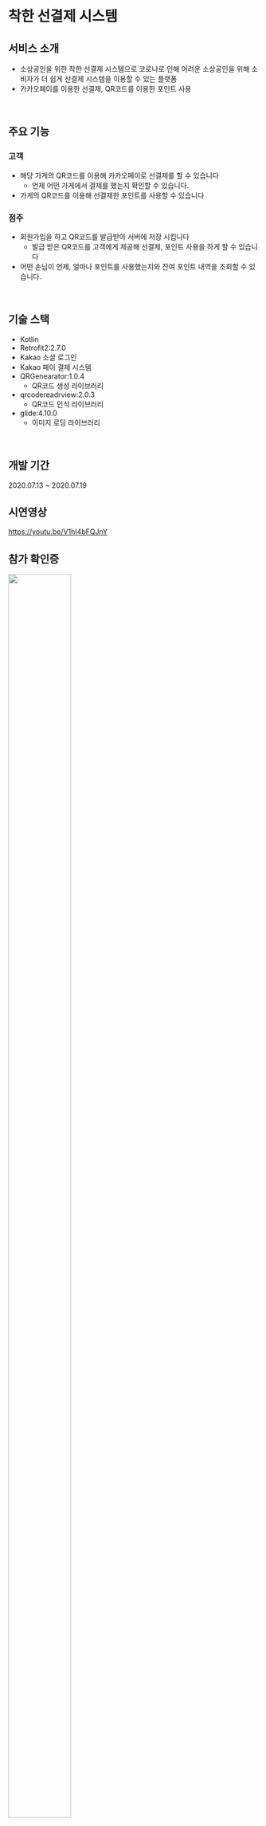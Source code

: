 # 착한 선결제 시스템

## 서비스 소개

- 소상공인을 위한 착한 선결제 시스템으로 코로나로 인해 어려운 소상공인을 위해 소비자가 더 쉽게 선결제 시스템을 이용할 수 있는 플랫폼
- 카카오페이를 이용한 선결제, QR코드를 이용한 포인트 사용

</br >

## 주요 기능

### 고객
 
 - 해당 가게의 QR코드를 이용해 카카오페이로 선결제를 할 수 있습니다
   - 언제 어떤 가게에서 결제를 했는지 확인할 수 있습니다.
 - 가게의 QR코드를 이용해 선결제한 포인트를 사용할 수 있습니다

### 점주

- 회원가입을 하고 QR코드를 발급받아 서버에 저장 시킵니다
  - 발급 받은 QR코드를 고객에게 제공해 선결제, 포인트 사용을 하게 할 수 있습니다
- 어떤 손님이 언제, 얼마나 포인트를 사용했는지와 잔여 포인트 내역을 조회할 수 있습니다.

</br >

## 기술 스택

- Kotlin
- Retrofit2:2.7.0
- Kakao 소셜 로그인
- Kakao 페이 결제 시스템
- QRGenearator:1.0.4
  - QR코드 생성 라이브러리
- qrcodereadrview:2.0.3
  - QR코드 인식 라이브러리
- glide:4.10.0
  - 이미지 로딩 라이브러리

</br >

## 개발 기간
2020.07.13 ~ 2020.07.19

## 시연영상

https://youtu.be/V1hI4bFQJnY

## 참가 확인증
<img src="https://user-images.githubusercontent.com/62510764/96859483-81332b00-149c-11eb-98ca-be78fed86037.JPG" height=80% width="50%"></img>

## 상장
<img src="https://user-images.githubusercontent.com/62510764/96858827-ba1ed000-149b-11eb-8636-07193055c7d5.png" width="50%"></img>
